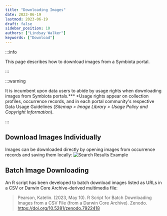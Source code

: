 ```yaml
---
title: "Downloading Images"
date: 2023-06-19
lastmod: 2023-06-19
draft: false
sidebar_position: 10
authors: ["Lindsay Walker"]
keywords: ["Download"]
---
```


:::info

This page describes how to download images from a Symbiota portal.

:::

:::warning

It is incumbent upon data users to abide by usage rights when downloading images from Symbiota portals.*\*\* *Usage rights appear on collection profiles, occurrence records, and in each portal community's respective Data Usage Guidelines (_Sitemap > Image Library > Usage Policy and Copyright Information_).

:::

## Download Images Individually

Images can be downloaded directly by opening images from occurrence records and saving them locally:
![Search Results Example](/img/download_image.png)

## Batch Image Downloading

An R script has been developed to batch download images listed as URLs in a CSV or Darwin Core Archive-derived multimedia file:

> Pearson, Katelin. (2023, May 10). R Script for Batch Downloading Images from a CSV File (from a Darwin Core Archive). Zenodo. https://doi.org/10.5281/zenodo.7922418
